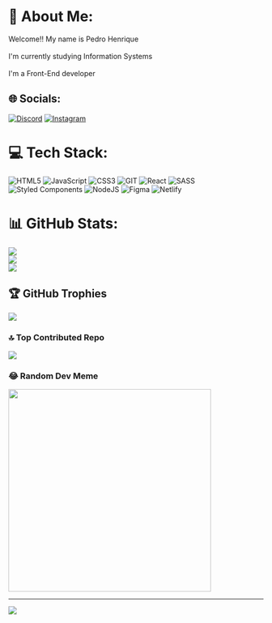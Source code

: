 # 💫 About Me:
Welcome!! My name is Pedro Henrique <br><br> I'm currently studying Information Systems <br><br> I'm a Front-End developer 




## 🌐 Socials:
[![Discord](https://img.shields.io/badge/Discord-%237289DA.svg?logo=discord&logoColor=white)](https://discord.gg/https://discord.gg/V8b9yxZP) [![Instagram](https://img.shields.io/badge/Instagram-%23E4405F.svg?logo=Instagram&logoColor=white)](https://instagram.com/pedro_henrique3203) 

# 💻 Tech Stack:
![HTML5](https://img.shields.io/badge/html5-%23E34F26.svg?style=plastic&logo=html5&logoColor=white) ![JavaScript](https://img.shields.io/badge/javascript-%23323330.svg?style=plastic&logo=javascript&logoColor=%23F7DF1E) ![CSS3](https://img.shields.io/badge/css3-%231572B6.svg?style=plastic&logo=css3&logoColor=white) ![GIT](https://img.shields.io/badge/Git-fc6d26?style=plastic&logo=git&logoColor=white)
![React](https://img.shields.io/badge/react-%2320232a.svg?style=plastic&logo=react&logoColor=%2361DAFB) ![SASS](https://img.shields.io/badge/SASS-hotpink.svg?style=plastic&logo=SASS&logoColor=white) ![Styled Components](https://img.shields.io/badge/styled--components-DB7093?style=plastic&logo=styled-components&logoColor=white) ![NodeJS](https://img.shields.io/badge/node.js-6DA55F?style=plastic&logo=node.js&logoColor=white) ![Figma](https://img.shields.io/badge/figma-%23F24E1E.svg?style=plastic&logo=figma&logoColor=white) ![Netlify](https://img.shields.io/badge/netlify-%23000000.svg?style=plastic&logo=netlify&logoColor=#00C7B7)

# 📊 GitHub Stats:
![](https://github-readme-stats.vercel.app/api?username=PredoH1&theme=radical&hide_border=false&include_all_commits=false&count_private=false)<br/>
![](https://github-readme-streak-stats.herokuapp.com/?user=PredoH1&theme=radical&hide_border=false)<br/>
![](https://github-readme-stats.vercel.app/api/top-langs/?username=PredoH1&theme=radical&hide_border=false&include_all_commits=false&count_private=false&layout=compact)

## 🏆 GitHub Trophies
![](https://github-profile-trophy.vercel.app/?username=PredoH1&theme=flat&no-frame=false&no-bg=true&margin-w=4)

### 🔝 Top Contributed Repo
![](https://github-contributor-stats.vercel.app/api?username=PredoH1&limit=5&theme=darkhub&combine_all_yearly_contributions=true)

### 😂 Random Dev Meme
<img src='https://randommeme-five.vercel.app/' style="height: 400px;"/>

---
[![](https://visitcount.itsvg.in/api?id=PredoH01&icon=7&color=11)](https://visitcount.itsvg.in)

<!-- Proudly created with GPRM ( https://gprm.itsvg.in ) -->
<!--
**PredoH1/PredoH1** is a ✨ _special_ ✨ repository because its `README.md` (this file) appears on your GitHub profile.

Here are some ideas to get you started:

- 🔭 I’m currently working on ...
- 🌱 I’m currently learning ...
- 👯 I’m looking to collaborate on ...
- 🤔 I’m looking for help with ...
- 💬 Ask me about ...
- 📫 How to reach me: ...
- 😄 Pronouns: ...
- ⚡ Fun fact: ...
-->
